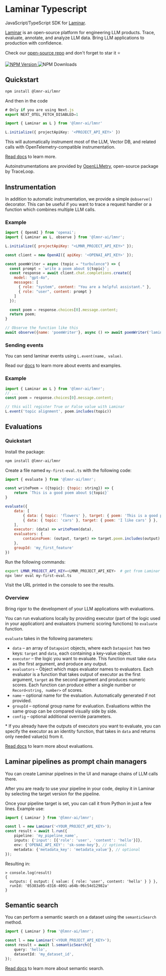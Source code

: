 # Laminar Typescript

JavaScript/TypeScript SDK for [Laminar](https://www.lmnr.ai).

[Laminar](https://www.lmnr.ai) is an open-source platform for engineering LLM products. Trace, evaluate, annotate, and analyze LLM data. Bring LLM applications to production with confidence.

Check our [open-source repo](https://github.com/lmnr-ai/lmnr) and don't forget to star it ⭐

 <a href="https://www.npmjs.com/package/@lmnr-ai/lmnr"> ![NPM Version](https://img.shields.io/npm/v/%40lmnr-ai%2Flmnr?label=lmnr&logo=npm&logoColor=CB3837) </a>
 ![NPM Downloads](https://img.shields.io/npm/dm/%40lmnr-ai%2Flmnr)

## Quickstart

```sh
npm install @lmnr-ai/lmnr
```

And then in the code

```typescript
# Only if you are using Next.js
export NEXT_OTEL_FETCH_DISABLED=1

import { Laminar as L } from '@lmnr-ai/lmnr'

L.initialize({ projectApiKey: '<PROJECT_API_KEY>' })
```

This will automatically instrument most of the LLM, Vector DB, and related
calls with OpenTelemetry-compatible instrumentation.

[Read docs](https://docs.lmnr.ai) to learn more.

Autoinstrumentations are provided by [OpenLLMetry](https://github.com/traceloop/openllmetry-js), open-source package by TraceLoop.

## Instrumentation

In addition to automatic instrumentation, we provide a simple `@observe()` decorator.
This can be useful if you want to trace a request handler or a function which combines multiple LLM calls.

### Example

```javascript
import { OpenAI } from 'openai';
import { Laminar as L, observe } from '@lmnr-ai/lmnr';

L.initialize({ projectApiKey: "<LMNR_PROJECT_API_KEY>" });

const client = new OpenAI({ apiKey: '<OPENAI_API_KEY>' });

const poemWriter = async (topic = "turbulence") => {
  const prompt = `write a poem about ${topic}`;
  const response = await client.chat.completions.create({
    model: "gpt-4o",
    messages: [
      { role: "system", content: "You are a helpful assistant." },
      { role: "user", content: prompt }
    ]
  });

  const poem = response.choices[0].message.content;
  return poem;
}

// Observe the function like this
await observe({name: 'poemWriter'}, async () => await poemWriter('laminar flow'))
```

### Sending events

You can send laminar events using `L.event(name, value)`.

Read our [docs](https://docs.lmnr.ai) to learn more about events and examples.

### Example

```javascript
import { Laminar as L } from '@lmnr-ai/lmnr';
// ...
const poem = response.choices[0].message.content;

// this will register True or False value with Laminar
L.event('topic alignment', poem.includes(topic))
```

## Evaluations

### Quickstart

Install the package:

```sh
npm install @lmnr-ai/lmnr
```

Create a file named `my-first-eval.ts` with the following code:

```javascript
import { evaluate } from '@lmnr-ai/lmnr';

const writePoem = ({topic}: {topic: string}) => {
    return `This is a good poem about ${topic}`
}

evaluate({
    data: [
        { data: { topic: 'flowers' }, target: { poem: 'This is a good poem about flowers' } },
        { data: { topic: 'cars' }, target: { poem: 'I like cars' } },
    ],
    executor: (data) => writePoem(data),
    evaluators: {
        containsPoem: (output, target) => target.poem.includes(output) ? 1 : 0
    },
    groupId: 'my_first_feature'
})
```

Run the following commands:

```sh
export LMNR_PROJECT_API_KEY=<LMNR_PROJECT_API_KEY>  # get from Laminar project settings
npx lmnr eval my-first-eval.ts
```

Visit the URL printed in the console to see the results.

### Overview

Bring rigor to the development of your LLM applications with evaluations.

You can run evaluations locally by providing executor (part of the logic used in your application) and evaluators (numeric scoring functions) to `evaluate` function.

`evaluate` takes in the following parameters:
- `data` – an array of `Datapoint` objects, where each `Datapoint` has two keys: `target` and `data`, each containing a key-value object.
- `executor` – the logic you want to evaluate. This function must take `data` as the first argument, and produce any output.
- `evaluators` – Object which maps evaluator names to evaluators. Each evaluator is a function that takes output of executor as the first argument, `target` as the second argument and produces numeric scores. Each function can produce either a single number or `Record<string, number>` of scores.
- `name` – optional name for the evaluation. Automatically generated if not provided.
- `groupId` – optional group name for evaluation. Evaluations within the same group can be compared visually side by side.
- `config` – optional additional override parameters.

\* If you already have the outputs of executors you want to evaluate, you can specify the executor as an identity function, that takes in `data` and returns only needed value(s) from it.

[Read docs](https://docs.lmnr.ai/evaluations/introduction) to learn more about evaluations.

## Laminar pipelines as prompt chain managers

You can create Laminar pipelines in the UI and manage chains of LLM calls there.

After you are ready to use your pipeline in your code, deploy it in Laminar by selecting the target version for the pipeline.

Once your pipeline target is set, you can call it from Python in just a few lines.
Example use:

```typescript
import { Laminar } from '@lmnr-ai/lmnr';

const l = new Laminar('<YOUR_PROJECT_API_KEY>');
const result = await l.run({
    pipeline: 'my_pipeline_name',
    inputs: {'input': [{'role': 'user', 'content': 'hello'}]},
    env: {'OPENAI_API_KEY': 'sk-some-key'}, // optional
    metadata: {'metadata_key': 'metadata_value'}, // optional
});
```

Resulting in:

```
> console.log(result)
{
  outputs: { output: { value: { role: 'user', content: 'hello' } } },
  runId: '05383a95-d316-4091-a64b-06c54d12982a'
}
```

## Semantic search

You can perform a semantic search on a dataset using the `semanticSearch` method.

```typescript
import { Laminar } from '@lmnr-ai/lmnr';

const l = new Laminar('<YOUR_PROJECT_API_KEY>');
const result = await l.semanticSearch({
    query: 'hello',
    datasetId: 'my_dataset_id',
});
```

[Read docs](https://docs.lmnr.ai/datasets/indexing#searching) to learn more about semantic search.